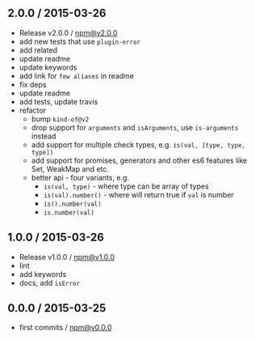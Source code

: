 

## 2.0.0 / 2015-03-26
- Release v2.0.0 / npm@v2.0.0
- add new tests that use `plugin-error`
- add related
- update readme
- update keywords
- add link for `few aliases` in readme
- fix deps
- update readme
- add tests, update travis
- refactor
  + bump `kind-of@v2`
  + drop support for `arguments` and `isArguments`, use `is-arguments` instead
  + add support for multiple check types, e.g. `is(val, [type, type, type])`
  + add support for promises, generators and other es6 features like Set, WeakMap and etc.
  + better api - four variants, e.g. 
    * `is(val, type)` - where type can be array of types
    * `is(val).number()` - where will return true if `val` is number
    * `is().number(val)`
    * `is.number(val)`

## 1.0.0 / 2015-03-26
- Release v1.0.0 / npm@v1.0.0
- lint
- add keywords
- docs, add `isError`

## 0.0.0 / 2015-03-25
- first commits / npm@v0.0.0